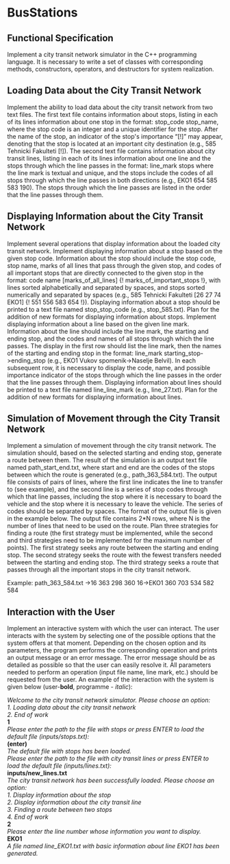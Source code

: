 # BusStations

## Functional Specification
Implement a city transit network simulator in the C++ programming language. It is necessary to write a set of classes with corresponding methods, constructors, operators, and destructors for system realization.

## Loading Data about the City Transit Network
Implement the ability to load data about the city transit network from two text files.
The first text file contains information about stops, listing in each of its lines information about one stop in the format: stop_code stop_name, where the stop code is an integer and a unique identifier for the stop. After the name of the stop, an indicator of the stop's importance “[!]” may appear, denoting that the stop is located at an important city destination (e.g., 585 Tehnicki Fakulteti [!]).
The second text file contains information about city transit lines, listing in each of its lines information about one line and the stops through which the line passes in the format: line_mark stops where the line mark is textual and unique, and the stops include the codes of all stops through which the line passes in both directions (e.g., EKO1 654 585 583 190). The stops through which the line passes are listed in the order that the line passes through them.

## Displaying Information about the City Transit Network

Implement several operations that display information about the loaded city transit network.
Implement displaying information about a stop based on the given stop code. Information about the stop should include the stop code, stop name, marks of all lines that pass through the given stop, and codes of all important stops that are directly connected to the given stop in the format: code name [marks_of_all_lines] {! marks_of_important_stops !}, with lines sorted alphabetically and separated by spaces, and stops sorted numerically and separated by spaces (e.g., 585 Tehnicki Fakulteti [26 27 74 EKO1] {! 551 556 583 654 !}). Displaying information about a stop should be printed to a text file named stop_stop_code (e.g., stop_585.txt). Plan for the addition of new formats for displaying information about stops.
Implement displaying information about a line based on the given line mark. Information about the line should include the line mark, the starting and ending stop, and the codes and names of all stops through which the line passes. The display in the first row should list the line mark, then the names of the starting and ending stop in the format: line_mark starting_stop->ending_stop (e.g., EKO1 Vukov spomenik->Naselje Belvil). In each subsequent row, it is necessary to display the code, name, and possible importance indicator of the stops through which the line passes in the order that the line passes through them. Displaying information about lines should be printed to a text file named line_line_mark (e.g., line_27.txt). Plan for the addition of new formats for displaying information about lines.

## Simulation of Movement through the City Transit Network
Implement a simulation of movement through the city transit network. The simulation should, based on the selected starting and ending stop, generate a route between them. The result of the simulation is an output text file named path_start_end.txt, where start and end are the codes of the stops between which the route is generated (e.g., path_363_584.txt). The output file consists of pairs of lines, where the first line indicates the line to transfer to (see example), and the second line is a series of stop codes through which that line passes, including the stop where it is necessary to board the vehicle and the stop where it is necessary to leave the vehicle. The series of codes should be separated by spaces. The format of the output file is given in the example below. The output file contains 2*N rows, where N is the number of lines that need to be used on the route.
Plan three strategies for finding a route (the first strategy must be implemented, while the second and third strategies need to be implemented for the maximum number of points). The first strategy seeks any route between the starting and ending stop. The second strategy seeks the route with the fewest transfers needed between the starting and ending stop. The third strategy seeks a route that passes through all the important stops in the city transit network.

Example:
path_363_584.txt
->16 363 298 360 
16->EKO1
360 703 534 582 584

## Interaction with the User
Implement an interactive system with which the user can interact. The user interacts with the system by selecting one of the possible options that the system offers at that moment. Depending on the chosen option and its parameters, the program performs the corresponding operation and prints an output message or an error message. The error message should be as detailed as possible so that the user can easily resolve it. All parameters needed to perform an operation (input file name, line mark, etc.) should be requested from the user. An example of the interaction with the system is given below (user-**bold**, programme - *italic*):

*Welcome to the city transit network simulator. Please choose an option:*  <br />
*1. Loading data about the city transit network*  <br />
*2. End of work*  <br />
**1**  <br />
*Please enter the path to the file with stops or press ENTER to load the default file (inputs/stops.txt):*  <br />
**(enter)**  <br />
*The default file with stops has been loaded.*  <br />
*Please enter the path to the file with city transit lines or press ENTER to load the default file (inputs/lines.txt):*  <br />
**inputs/new_lines.txt**  <br />
*The city transit network has been successfully loaded. Please choose an option:*  <br />
*1.  Display information about the stop*  <br />
*2.  Display information about the city transit line*  <br />
*3.  Finding a route between two stops*  <br />
*4.  End of work*  <br />
**2**  <br />
*Please enter the line number whose information you want to display.*  <br />
**EKO1**  <br />
*A file named line_EKO1.txt with basic information about line EKO1 has been generated.*  <br />
